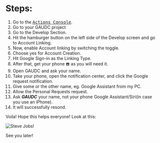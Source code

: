 

# Steps:

1. Go to the [<kbd>Actions Console</kbd>](https://console.actions.google.com).
2. Go to your GAUDC project
3. Go to the Develop Section.
4. Hit the hamburger button on the left side of the Develop screen and go to Account Linking.
5. Now, enable Account linking by switching the toggle.
6. Choose yes for Account Creation.
7. Hit Google Sign-in as the Linking Type.
8. After that, get your phone :phone: as you will need it.
9. Open GAUDC and ask your name.
10. Take your phone, open the notification center, and click the Google request notification.
11. Give some or the other name, eg. Google Assistant from my PC.
12. Allow the Personal Requests request.
13. Ask ***GAUDC*** your name, not your phone Google Assistant/Siri(in case you use an iPhone).
14. It will successfully resond.

Voila! Hope this helps everyone! Look at this:

![Steve Jobs!](https://github.com/im-coder-lg/special-projects/blob/master/steve%20jobs%20gaudc%20search.PNG)

See you later!